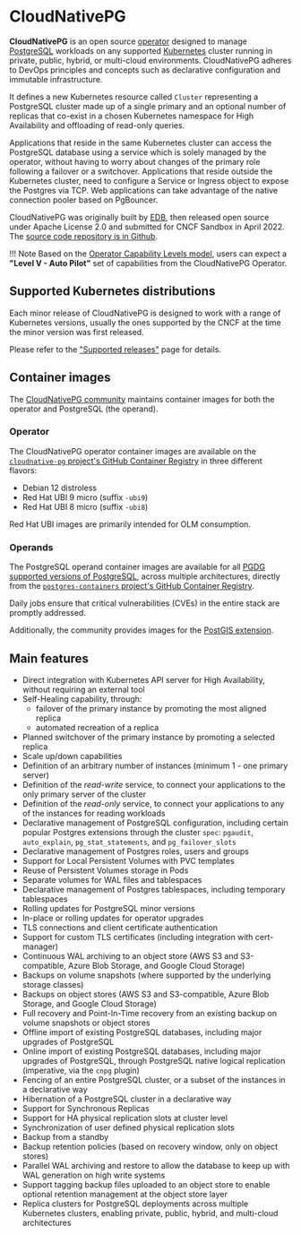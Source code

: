 # CloudNativePG

**CloudNativePG** is an open source
[operator](https://kubernetes.io/docs/concepts/extend-kubernetes/operator/)
designed to manage [PostgreSQL](https://www.postgresql.org/) workloads on any
supported [Kubernetes](https://kubernetes.io) cluster running in private,
public, hybrid, or multi-cloud environments.
CloudNativePG adheres to DevOps principles and concepts such as declarative
configuration and immutable infrastructure.

It defines a new Kubernetes resource called `Cluster` representing a PostgreSQL
cluster made up of a single primary and an optional number of replicas that co-exist
in a chosen Kubernetes namespace for High Availability and offloading of
read-only queries.

Applications that reside in the same Kubernetes cluster can access the
PostgreSQL database using a service which is solely managed by the operator,
without having to worry about changes of the primary role following a failover
or a switchover. Applications that reside outside the Kubernetes cluster, need
to configure a Service or Ingress object to expose the Postgres via TCP.
Web applications can take advantage of the native connection pooler based on PgBouncer.

CloudNativePG was originally built by [EDB](https://www.enterprisedb.com), then
released open source under Apache License 2.0 and submitted for CNCF Sandbox in April 2022.
The [source code repository is in Github](https://github.com/cloudnative-pg/cloudnative-pg).

!!! Note
    Based on the [Operator Capability Levels model](operator_capability_levels.md),
    users can expect a **"Level V - Auto Pilot"** set of capabilities from the
    CloudNativePG Operator.

## Supported Kubernetes distributions

Each minor release of CloudNativePG is designed to work with a range of
Kubernetes versions, usually the ones supported by the CNCF at the time the
minor version was first released.

Please refer to the ["Supported releases"](supported_releases.md) page for details.

## Container images

The [CloudNativePG community](https://github.com/cloudnative-pg) maintains
container images for both the operator and PostgreSQL (the operand).

### Operator

The CloudNativePG operator container images are available on the
[`cloudnative-pg` project's GitHub Container Registry](https://github.com/cloudnative-pg/cloudnative-pg/pkgs/container/cloudnative-pg)
in three different flavors:

- Debian 12 distroless
- Red Hat UBI 9 micro (suffix `-ubi9`)
- Red Hat UBI 8 micro (suffix `-ubi8`)

Red Hat UBI images are primarily intended for OLM consumption.

### Operands

The PostgreSQL operand container images are available for all
[PGDG supported versions of PostgreSQL](https://www.postgresql.org/),
across multiple architectures, directly from the
[`postgres-containers` project's GitHub Container Registry](https://github.com/cloudnative-pg/postgres-containers/pkgs/container/postgresql).

Daily jobs ensure that critical vulnerabilities (CVEs) in the entire stack are
promptly addressed.

Additionally, the community provides images for the [PostGIS extension](postgis.md).

## Main features

* Direct integration with Kubernetes API server for High Availability,
  without requiring an external tool
* Self-Healing capability, through:
    * failover of the primary instance by promoting the most aligned replica
    * automated recreation of a replica
* Planned switchover of the primary instance by promoting a selected replica
* Scale up/down capabilities
* Definition of an arbitrary number of instances (minimum 1 - one primary server)
* Definition of the *read-write* service, to connect your applications to the only primary server of the cluster
* Definition of the *read-only* service, to connect your applications to any of the instances for reading workloads
* Declarative management of PostgreSQL configuration, including certain popular
  Postgres extensions through the cluster `spec`: `pgaudit`, `auto_explain`,
  `pg_stat_statements`, and `pg_failover_slots`
* Declarative management of Postgres roles, users and groups
* Support for Local Persistent Volumes with PVC templates
* Reuse of Persistent Volumes storage in Pods
* Separate volumes for WAL files and tablespaces
* Declarative management of Postgres tablespaces, including temporary tablespaces
* Rolling updates for PostgreSQL minor versions
* In-place or rolling updates for operator upgrades
* TLS connections and client certificate authentication
* Support for custom TLS certificates (including integration with cert-manager)
* Continuous WAL archiving to an object store (AWS S3 and S3-compatible, Azure Blob Storage, and Google Cloud Storage)
* Backups on volume snapshots (where supported by the underlying storage classes)
* Backups on object stores (AWS S3 and S3-compatible, Azure Blob Storage, and Google Cloud Storage)
* Full recovery and Point-In-Time recovery from an existing backup on volume snapshots or object stores
* Offline import of existing PostgreSQL databases, including major upgrades of PostgreSQL
* Online import of existing PostgreSQL databases, including major upgrades of PostgreSQL, through PostgreSQL native logical replication (imperative, via the `cnpg` plugin)
* Fencing of an entire PostgreSQL cluster, or a subset of the instances in a declarative way
* Hibernation of a PostgreSQL cluster in a declarative way
* Support for Synchronous Replicas
* Support for HA physical replication slots at cluster level
* Synchronization of user defined physical replication slots
* Backup from a standby
* Backup retention policies (based on recovery window, only on object stores)
* Parallel WAL archiving and restore to allow the database to keep up with WAL
  generation on high write systems
* Support tagging backup files uploaded to an object store to enable optional
  retention management at the object store layer
* Replica clusters for PostgreSQL deployments across multiple Kubernetes
  clusters, enabling private, public, hybrid, and multi-cloud architectures
  <!--
* Delayed Replica clusters
-->
* Connection pooling with PgBouncer
* Support for node affinity via `nodeSelector`
* Native customizable exporter of user defined metrics for Prometheus through the `metrics` port (9187)
* Standard output logging of PostgreSQL error messages in JSON format
* Automatically set `readOnlyRootFilesystem` security context for pods
* `cnpg` plugin for `kubectl`
* Simple bind and search+bind LDAP client authentication
* Multi-arch format container images
* OLM installation

!!! Info
    CloudNativePG does not use `StatefulSet`s for managing data persistence.
    Rather, it manages persistent volume claims (PVCs) directly. If you are
    curious, read ["Custom Pod Controller"](controller.md) to know more.

## About this guide

Follow the instructions in the ["Quickstart"](quickstart.md) to test CloudNativePG
on a local Kubernetes cluster using Kind, or Minikube.

In case you are not familiar with some basic terminology on Kubernetes and PostgreSQL,
please consult the ["Before you start" section](before_you_start.md).

*[Postgres, PostgreSQL and the Slonik Logo](https://www.postgresql.org/about/policies/trademarks/)
are trademarks or registered trademarks of the PostgreSQL Community Association
of Canada, and used with their permission.*

